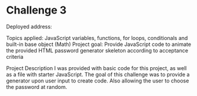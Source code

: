 # Challenge 3

Deployed address: 

Topics applied: JavaScript variables, functions, for loops, conditionals and built-in base object (Math)
Project goal: Provide JavaScript code to animate the provided HTML password generator skeleton according to acceptance criteria

Project Description
I was provided with basic code for this project, as well as a file with starter JavaScript. The goal of this challenge was to provide a generator upon user input to create code.  Also allowing the user to choose the password at random.

